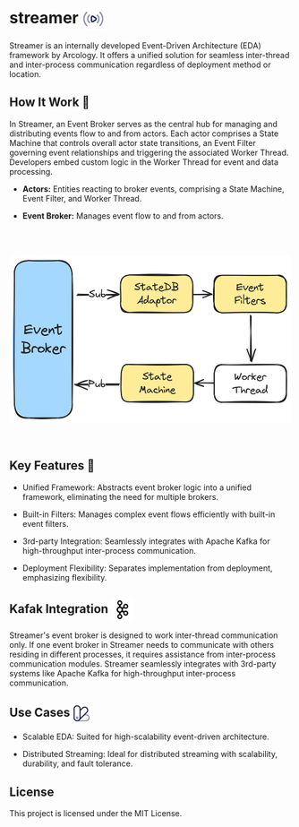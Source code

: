 <h1> streamer <img align="center" height="40" src="./img/play-stream.svg">  </h1>

Streamer is an internally developed Event-Driven Architecture (EDA) framework by Arcology. It offers a unified solution for seamless inter-thread and inter-process communication regardless of deployment method or location. 

## How It Work 🔨

In Streamer, an Event Broker serves as the central hub for managing and distributing events flow to and from actors. Each actor comprises a State Machine that controls overall actor state transitions, an Event Filter governing event relationships and triggering the associated Worker Thread. Developers embed custom logic in the Worker Thread for event and data processing. 

- **Actors:** Entities reacting to broker events, comprising a State Machine, Event Filter, and Worker Thread.

- **Event Broker:** Manages event flow to and from actors.
<br />
<br />

<p align="center">
<img src="./img/broker-actor.png" alt="multi evms" height="300">
</p>

<br />

## Key Features 🎉

- Unified Framework: Abstracts event broker logic into a unified framework, eliminating the need for multiple brokers.

- Built-in Filters: Manages complex event flows efficiently with built-in event filters.

- 3rd-party Integration: Seamlessly integrates with Apache Kafka for high-throughput inter-process communication.

- Deployment Flexibility: Separates implementation from deployment, emphasizing flexibility.

<h2> Kafak Integration  <img align="center" height="40" src="./img/apache_kafka_icon_138937.svg">  </h2>

Streamer's event broker is designed to work inter-thread communication only. If one event broker in Streamer needs to communicate with others residing in different processes, it requires assistance from inter-process communication modules. Streamer seamlessly integrates with 3rd-party systems like Apache Kafka for high-throughput inter-process communication.


<h2> Use Cases <img align="center" height="32" src="./img/palette.svg">  </h2>

- Scalable EDA: Suited for high-scalability event-driven architecture.

- Distributed Streaming: Ideal for distributed streaming with scalability, durability, and fault tolerance.

## License 
This project is licensed under the MIT License.


